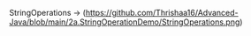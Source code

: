 StringOperations -> (https://github.com/Thrishaa16/Advanced-Java/blob/main/2a.StringOperationDemo/StringOperations.png)

